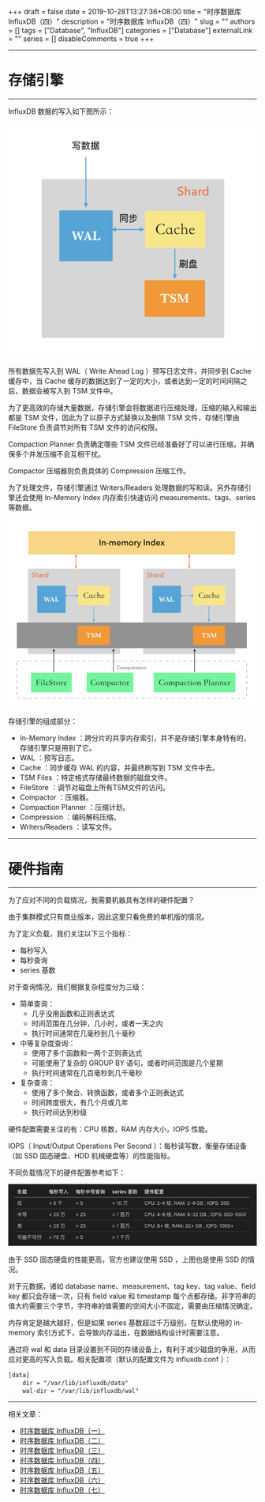 +++
draft = false
date = 2019-10-28T13:27:36+08:00
title = "时序数据库 InfluxDB（四）"
description = "时序数据库 InfluxDB（四）"
slug = ""
authors = []
tags = ["Database", "InfluxDB"]
categories = ["Database"]
externalLink = ""
series = []
disableComments = true
+++


---

# 存储引擎
---

InfluxDB 数据的写入如下图所示：

![write data](/images/influxdb/write-data.png)

所有数据先写入到 WAL（ Write Ahead Log ）预写日志文件，并同步到 Cache 缓存中，当 Cache 缓存的数据达到了一定的大小，或者达到一定的时间间隔之后，数据会被写入到 TSM 文件中。


为了更高效的存储大量数据，存储引擎会将数据进行压缩处理，压缩的输入和输出都是 TSM 文件，因此为了以原子方式替换以及删除 TSM 文件，存储引擎由 FileStore 负责调节对所有 TSM 文件的访问权限。


Compaction Planner 负责确定哪些 TSM 文件已经准备好了可以进行压缩，并确保多个并发压缩不会互相干扰。


Compactor 压缩器则负责具体的 Compression 压缩工作。


为了处理文件，存储引擎通过 Writers/Readers 处理数据的写和读。另外存储引擎还会使用 In-Memory Index 内存索引快速访问 measurements、tags、series 等数据。

![in-memory index](/images/influxdb/in-memory-index.png)


存储引擎的组成部分：
* In-Memory Index ：跨分片的共享内存索引，并不是存储引擎本身特有的，存储引擎只是用到了它。
* WAL ：预写日志。
* Cache ：同步缓存 WAL 的内容，并最终刷写到 TSM 文件中去。
* TSM Files ：特定格式存储最终数据的磁盘文件。
* FileStore ：调节对磁盘上所有TSM文件的访问。
* Compactor ：压缩器。
* Compaction Planner ：压缩计划。
* Compression ：编码解码压缩。
* Writers/Readers ：读写文件。




---
# 硬件指南
---

为了应对不同的负载情况，我需要机器具有怎样的硬件配置？


由于集群模式只有商业版本，因此这里只看免费的单机版的情况。


为了定义负载，我们关注以下三个指标：

* 每秒写入
* 每秒查询
* series 基数


对于查询情况，我们根据复杂程度分为三级：

* 简单查询：
    * 几乎没用函数和正则表达式
    * 时间范围在几分钟，几小时，或者一天之内
    * 执行时间通常在几毫秒到几十毫秒
* 中等复杂度查询：
    * 使用了多个函数和一两个正则表达式
    * 可能使用了复杂的 GROUP BY 语句，或者时间范围是几个星期
    * 执行时间通常在几百毫秒到几千毫秒
* 复杂查询：
    * 使用了多个聚合、转换函数，或者多个正则表达式
    * 时间跨度很大，有几个月或几年
    * 执行时间达到秒级

硬件配置需要关注的有：CPU 核数，RAM 内存大小，IOPS 性能。

IOPS（ Input/Output Operations Per Second ）：每秒读写数，衡量存储设备（如 SSD 固态硬盘、HDD 机械硬盘等）的性能指标。


不同负载情况下的硬件配置参考如下：

![hard config](/images/influxdb/hard-config.png)

由于 SSD 固态硬盘的性能更高，官方也建议使用 SSD ，上图也是使用 SSD 的情况。

对于元数据，诸如 database name、measurement、tag key、tag value、field key 都只会存储一次，只有 field value 和 timestamp 每个点都存储。非字符串的值大约需要三个字节，字符串的值需要的空间大小不固定，需要由压缩情况确定。

内存肯定是越大越好，但是如果 series 基数超过千万级别，在默认使用的 in-memory 索引方式下，会导致内存溢出，在数据结构设计时需要注意。


通过将 wal 和 data 目录设置到不同的存储设备上，有利于减少磁盘的争用，从而应对更高的写入负载。相关配置项（默认的配置文件为 influxdb.conf ）：
```
[data]
    dir = "/var/lib/influxdb/data"
    wal-dir = "/var/lib/influxdb/wal"
```

---
相关文章：
- [时序数据库 InfluxDB（一）](/posts/influxdb/1/)
- [时序数据库 InfluxDB（二）](/posts/influxdb/2/)
- [时序数据库 InfluxDB（三）](/posts/influxdb/3/)
- [时序数据库 InfluxDB（四）](/posts/influxdb/4/)
- [时序数据库 InfluxDB（五）](/posts/influxdb/5/)
- [时序数据库 InfluxDB（六）](/posts/influxdb/6/)
- [时序数据库 InfluxDB（七）](/posts/influxdb/7/)
